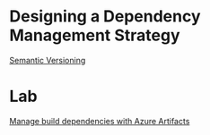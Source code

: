 # Designing a Dependency Management Strategy

[Semantic Versioning](https://semver.org/)

# Lab

[Manage build dependencies with Azure Artifacts](https://docs.microsoft.com/de-de/learn/modules/manage-build-dependencies/)
